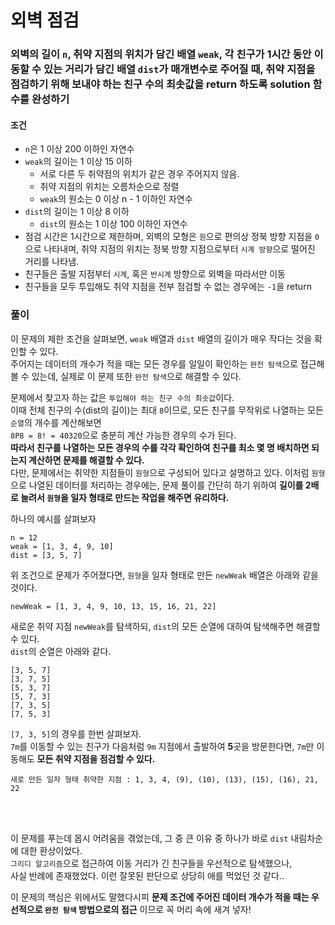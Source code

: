 # 외벽 점검
### 외벽의 길이 ```n```, 취약 지점의 위치가 담긴 배열 ```weak```, 각 친구가 1시간 동안 이동할 수 있는 거리가 담긴 배열 ```dist```가 매개변수로 주어질 때, 취약 지점을 점검하기 위해 보내야 하는 친구 수의 최솟값을 return 하도록 solution 함수를 완성하기
#### 조건
- ```n```은 1 이상 200 이하인 자연수
- ```weak```의 길이는 1 이상 15 이하
  - 서로 다른 두 취약점의 위치가 같은 경우 주어지지 않음.
  - 취약 지점의 위치는 오름차순으로 정렬
  - ```weak```의 원소는 0 이상 n - 1 이하인 자연수
- ```dist```의 길이는 1 이상 8 이하
  - ```dist```의 원소는 1 이상 100 이하인 자연수
- 점검 시간은 1시간으로 제한하며, 외벽의 모형은 ```원```으로 편의상 정북 방향 지점을 ```0```으로 나타내며, 취약 지점의 위치는 정북 방향 지점으로부터 ```시계 방향```으로 떨어진 거리를 나타냄.
- 친구들은 출발 지점부터 ```시계```, 혹은 ```반시계``` 방향으로 외벽을 따라서만 이동
- 친구들을 모두 투입해도 취약 지점을 전부 점검할 수 없는 경우에는 ```-1```을 return
### 풀이
이 문제의 제한 조건을 살펴보면, ```weak``` 배열과 ```dist``` 배열의 길이가 매우 작다는 것을 확인할 수 있다.  
주어지는 데이터의 개수가 적을 때는 모든 경우를 일일이 확인하는 ```완전 탐색```으로 접근해볼 수 있는데, 실제로 이 문제 또한 ```완전 탐색```으로 해결할 수 있다.  

문제에서 찾고자 하는 값은 ```투입해야 하는 친구 수의 최솟값```이다.  
이때 전체 친구의 수(dist의 길이)는 최대 ```8```이므로, 모든 친구를 무작위로 나열하는 모든 ```순열```의 개수를 계산해보면  
```8P8 = 8! = 40320```으로 충분히 계산 가능한 경우의 수가 된다.  
**따라서 친구를 나열하는 모든 경우의 수를 각각 확인하여 친구를 최소 몇 명 배치하면 되는지 계산하면 문제를 해결할 수 있다.**  
다만, 문제에서는 취약한 지점들이 ```원형```으로 구성되어 있다고 설명하고 있다. 이처럼 ```원형```으로 나열된 데이터를 처리하는 경우에는, 문제 풀이를 간단히 하기 위하여 **길이를 2배로 늘려서 ```원형```을 일자 형태로 만드는 작업을 해주면 유리하다.**  

하나의 예시를 살펴보자  
```
n = 12
weak = [1, 3, 4, 9, 10]
dist = [3, 5, 7]
```
위 조건으로 문제가 주어졌다면, ```원형```을 일자 형태로 만든 ```newWeak``` 배열은 아래와 같을 것이다.  
```
newWeak = [1, 3, 4, 9, 10, 13, 15, 16, 21, 22]
```
새로운 취약 지점 ```newWeak```를 탐색하되, ```dist```의 모든 순열에 대하여 탐색해주면 해결할 수 있다.  
```dist```의 순열은 아래와 같다.
```
[3, 5, 7]
[3, 7, 5]
[5, 3, 7]
[5, 7, 3]
[7, 3, 5]
[7, 5, 3]
```

```[7, 3, 5]```의 경우를 한번 살펴보자.  
```7m```를 이동할 수 있는 친구가 다음처럼 ```9m``` 지점에서 출발하여 **5**곳을 방문한다면, ```7m```만 이동해도 **모든 취약 지점을 점검할 수 있다.**  
```
새로 만든 일자 형태 취약한 지점 : 1, 3, 4, (9), (10), (13), (15), (16), 21, 22
```
<br>
<br>

이 문제를 푸는데 몹시 어려움을 겪었는데, 그 중 큰 이유 중 하나가 바로 ```dist``` 내림차순에 대한 환상이었다.  
```그리디 알고리즘```으로 접근하여 이동 거리가 긴 친구들을 우선적으로 탐색했으나,  
사실 반례에 존재했었다. 이런 잘못된 판단으로 상당히 애를 먹었던 것 같다..  

이 문제의 핵심은 위에서도 말했다시피 **문제 조건에 주어진 데이터 개수가 적을 때는 우선적으로 ```완전 탐색``` 방법으로의 접근** 이므로 꼭 머리 속에 새겨 넣자!